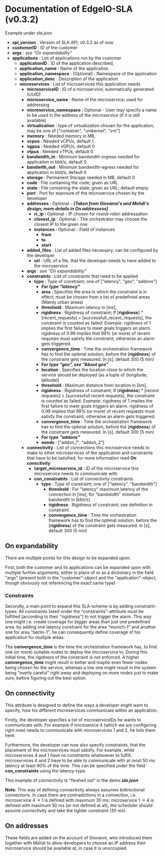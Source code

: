# Documentation of EdgeIO-SLA (v0.3.2)
Example under *sla.json*

- **api_version** : Version of SLA API; v0.3.2 as of now
- **customerID** : ID of the customer
- **args** : *see "On expandability"*
- **applications** : List of applications run by the customer
  - **applicationID** : ID of the application described,
  - **application_name** : Name of the application
  - **application_namespace** : (Optional) : Namespace of the application
  - **application_desc** : Description of the application
  - **microservices** : List of microservices this application needs
    - **microserviceID** : ID of a microservice; automatically generated (UUID)
    - **microservice_name** : Name of the microservice; used for addressing
    - **microservice_namespace** : Optional - User may specify a name to be used in the address of the microservice (if it is still available)
    - **virtualization** : type of virtualization chosen for the application, may be one of ["container", "unikernel", "vm"]
    - **memory** : Needed memory in MB,
    - **vcpus** : Needed vCPUs, default 1
    - **vgpus** : Needed vGPUs, default 0
    - **vtpus** : Needed vTPUs, default 0
    - **bandwidth_in** : Minimum bandwidth-ingress needed for application in kbit/s, default 0
    - **bandwith_out** : Minimum bandwidth-egress needed for application in kbit/s, default 0
    - **storage** : Permanent Storage needed in MB, default 0
    - **code** : File containing the code; given as URL
    - **state** : File containing the state; given as URL; default empty
    - **port** : Port for exposure of the microservice chosen by the developer
    - **addresses** : Optional - ***[Taken from Giovanni's and Mehdi's design; more details in On addressess]***
      - **rr_ip** : Optional - IP chosen for round-robin addressation
      - **closest_ip** : Optional - The orchestrator may choose the closest IP to the given one
      - **instances** : Optional - Field of instances
        - **from**
        - **to**
        - **start**
    - **added_files** : List of added files necessary, can be configured by the developer
      - **url** : URL of a file, that the developer needs to have added to the microservice
    - **args** : *see "On expandability"*
    - **constraints** : List of constraints that need to be applied
      - **type** : Type of constraint; one of ["latency", "geo", "addons"]
        - ***For type "latency"***
        - **area** : Specifies the area in which the constraint is in effect; must be chosen from a list of predefined areas (Mainly urban areas)
        - **threshold** : Maximum latency in [ms],
        - **rigidness** : Rigidness of constraint; If [**rigidness**] * [recent_requests] > [successfull_recent_requests], the constraint is counted as failed: *Example*: rigidness of 1 implies the first failure to meet goals triggers an alarm. rigidness of 0.99 implies that 99% (or more) of recent requests must satisfy the constraint, otherwise an alarm gets triggered.
        - **convergence_time** : Time the orchestration framework has to find the optimal solution, before the [**rigidness**] of the constraint gets measured. In [s], default 300 (5 min)
        - ***For type "geo", see "About geo"***
        - **location** : Specifies the location close to which the service should be deployed (as a tuple of (longitude; latitude))
        - **threshold** : Maximum distance from location in [km],
        - **rigidness** : Rigidness of constraint; If [**rigidness**] * [recent requests] > [successfull recent requests], the constraint is counted as failed: *Example*: rigidness of 1 implies the first failure to meet goals triggers an alarm. rigidness of 0.99 implies that 99% (or more) of recent requests must satisfy the constraint, otherwise an alarm gets triggered.
        - **convergence_time** : Time the orchestration framework has to find the optimal solution, before the [**rigidness**] of the constraint gets measured. In [s], default 300 (5 min)
        - ***For type "addons"***
        - **needs** : ["addon_1", "addon_2"]
    - **connectivity** : List of connections this microservice needs to make to other microservices of the application and constraints that have to be satisfied; for more information read ***On conectivity***
      - **target_microservice_id** : ID of the microservice this microservice needs to communicate with.
      - **con_constraints** : List of connectivity constraints
        - **type** : Type of constraint; one of ["latency", "bandwidth"]
          - **threshold** : For "latency" maximum latency of the connection in [ms]; for "bandwidth" minimum bandwidth in [kbit/s]
          - **rigidness** : Rigidness of constraint; see definition in constraint.
          - **convergence_time** : Time the orchestration framework has to find the optimal solution, before the [**rigidness**] of the constraint gets measured. In [s], default 300 (5 min)
          
## On expandability

There are multiple points for this design to be expanded upon:

First, both the customer and its applications can be expanded upon with multiple further arguments, either in place of or as a dictionary in the field "args" (present both in the "customer"-object and the "application"-object, though obviously not referencing the exact same type)

### Constraints

Secondly, a main point to expand this SLA-scheme is by adding constraint-types: All constraints listed under the "constraints"-attribute must be fulfilled (according to their "rigidness") to not trigger the alarm. This way one might i.e. create coverage for bigger areas than just one predefined area: by adding one latency constraint for the area "munich-1" and another one for area "berlin-1", he can consequently define coverage of his application for multiple areas.

The **convergence_time** is the time the orchestration framework has, to find one (or more) suitable nodes to deploy the microservice to. During this initial time, the rigidness of the constraint is not enforced. A higher **convergence_time** might result in better and maybe even fewer nodes being chosen for the service, whereas a low one might result in the system being "overly careful" right away and deploying on more nodes just to make sure, before figuring out the best option.

## On connectivity

This attribute is designed to define the ways a developer might want to specify, how his different microservices communicate within an application.

Firstly, the developer specifies a list of microserviceIDs he wants to communicate with. For example if microsevice 4 (which we are configuring right now) needs to communicate with microservices 1 and 2, he lists them here.

Furthermore, the developer can now also specify constraints, that the placement of the microservices must satisfy. For example, while microservices 4 and 1 have no constraints whatsoever to fulfill, microservices 4 and 2 have to be able to communicate with at most 50 ms latency at least 90% of the time. This can be specified under the field **con_constraints** using the latency-type.

This example of connectivity is "fleshed out" in the demo ***sla.json***

**Note**: This way of defining connectivity always assumes bidirectional connections. In case there are contradictions in a connection, i.e. microservice 4 -> 1 is defined with maximum 30 ms; microservice 1 -> 4 is defined with maximum 50 ms (or not defined at all), the scheduler should assume connectivity and take the tighter constraint (30 ms).

## On addresses

These fields are added on the account of Giovanni, who introduced them together with Mehdi to allow developers to choose an IP address their microservice should be available at, in case it is unoccupied.
